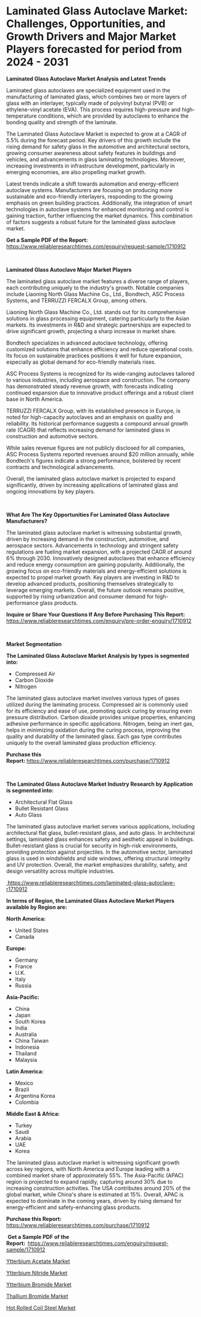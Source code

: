 <p><h1>Laminated Glass Autoclave Market: Challenges, Opportunities, and Growth Drivers and Major Market Players forecasted for period from 2024 - 2031</h1></p><p><strong>Laminated Glass Autoclave Market Analysis and Latest Trends</strong></p>
<p><p>Laminated glass autoclaves are specialized equipment used in the manufacturing of laminated glass, which combines two or more layers of glass with an interlayer, typically made of polyvinyl butyral (PVB) or ethylene-vinyl acetate (EVA). This process requires high-pressure and high-temperature conditions, which are provided by autoclaves to enhance the bonding quality and strength of the laminate.</p><p>The Laminated Glass Autoclave Market is expected to grow at a CAGR of 5.5% during the forecast period. Key drivers of this growth include the rising demand for safety glass in the automotive and architectural sectors, growing consumer awareness about safety features in buildings and vehicles, and advancements in glass laminating technologies. Moreover, increasing investments in infrastructure development, particularly in emerging economies, are also propelling market growth.</p><p>Latest trends indicate a shift towards automation and energy-efficient autoclave systems. Manufacturers are focusing on producing more sustainable and eco-friendly interlayers, responding to the growing emphasis on green building practices. Additionally, the integration of smart technologies in autoclave systems for enhanced monitoring and control is gaining traction, further influencing the market dynamics. This combination of factors suggests a robust future for the laminated glass autoclave market.</p></p>
<p><strong>Get a Sample PDF of the Report:&nbsp;</strong> <a href="https://www.reliableresearchtimes.com/enquiry/request-sample/1710912?utm_campaign=1775&utm_medium=2&utm_source=Github&utm_content=ia&utm_term=22102024&utm_id=laminated-glass-autoclave">https://www.reliableresearchtimes.com/enquiry/request-sample/1710912</a></p>
<p>&nbsp;</p>
<p><strong>Laminated Glass Autoclave Major Market Players</strong></p>
<p><p>The laminated glass autoclave market features a diverse range of players, each contributing uniquely to the industry's growth. Notable companies include Liaoning North Glass Machine Co., Ltd., Bondtech, ASC Process Systems, and TERRUZZI FERCALX Group, among others.</p><p>Liaoning North Glass Machine Co., Ltd. stands out for its comprehensive solutions in glass processing equipment, catering particularly to the Asian markets. Its investments in R&D and strategic partnerships are expected to drive significant growth, projecting a sharp increase in market share.</p><p>Bondtech specializes in advanced autoclave technology, offering customized solutions that enhance efficiency and reduce operational costs. Its focus on sustainable practices positions it well for future expansion, especially as global demand for eco-friendly materials rises.</p><p>ASC Process Systems is recognized for its wide-ranging autoclaves tailored to various industries, including aerospace and construction. The company has demonstrated steady revenue growth, with forecasts indicating continued expansion due to innovative product offerings and a robust client base in North America.</p><p>TERRUZZI FERCALX Group, with its established presence in Europe, is noted for high-capacity autoclaves and an emphasis on quality and reliability. Its historical performance suggests a compound annual growth rate (CAGR) that reflects increasing demand for laminated glass in construction and automotive sectors.</p><p>While sales revenue figures are not publicly disclosed for all companies, ASC Process Systems reported revenues around $20 million annually, while Bondtech's figures indicate a strong performance, bolstered by recent contracts and technological advancements.</p><p>Overall, the laminated glass autoclave market is projected to expand significantly, driven by increasing applications of laminated glass and ongoing innovations by key players.</p></p>
<p>&nbsp;</p>
<p><strong>What Are The Key Opportunities For Laminated Glass Autoclave Manufacturers?</strong></p>
<p><p>The laminated glass autoclave market is witnessing substantial growth, driven by increasing demand in the construction, automotive, and aerospace sectors. Advancements in technology and stringent safety regulations are fueling market expansion, with a projected CAGR of around 6% through 2030. Innovatively designed autoclaves that enhance efficiency and reduce energy consumption are gaining popularity. Additionally, the growing focus on eco-friendly materials and energy-efficient solutions is expected to propel market growth. Key players are investing in R&D to develop advanced products, positioning themselves strategically to leverage emerging markets. Overall, the future outlook remains positive, supported by rising urbanization and consumer demand for high-performance glass products.</p></p>
<p><strong>Inquire or Share Your Questions If Any Before Purchasing This Report:</strong> <a href="https://www.reliableresearchtimes.com/enquiry/pre-order-enquiry/1710912?utm_campaign=1775&utm_medium=2&utm_source=Github&utm_content=ia&utm_term=22102024&utm_id=laminated-glass-autoclave">https://www.reliableresearchtimes.com/enquiry/pre-order-enquiry/1710912</a></p>
<p>&nbsp;</p>
<p><strong>Market Segmentation</strong></p>
<p><strong>The Laminated Glass Autoclave Market Analysis by types is segmented into:</strong></p>
<p><ul><li>Compressed Air</li><li>Carbon Dioxide</li><li>Nitrogen</li></ul></p>
<p><p>The laminated glass autoclave market involves various types of gases utilized during the laminating process. Compressed air is commonly used for its efficiency and ease of use, promoting quick curing by ensuring even pressure distribution. Carbon dioxide provides unique properties, enhancing adhesive performance in specific applications. Nitrogen, being an inert gas, helps in minimizing oxidation during the curing process, improving the quality and durability of the laminated glass. Each gas type contributes uniquely to the overall laminated glass production efficiency.</p></p>
<p><strong>Purchase this Report:&nbsp;</strong><a href="https://www.reliableresearchtimes.com/purchase/1710912?utm_campaign=1775&utm_medium=2&utm_source=Github&utm_content=ia&utm_term=22102024&utm_id=laminated-glass-autoclave">https://www.reliableresearchtimes.com/purchase/1710912</a></p>
<p>&nbsp;</p>
<p><strong>The Laminated Glass Autoclave Market Industry Research by Application is segmented into:</strong></p>
<p><ul><li>Architectural Flat Glass</li><li>Bullet Resistant Glass</li><li>Auto Glass</li></ul></p>
<p><p>The laminated glass autoclave market serves various applications, including architectural flat glass, bullet-resistant glass, and auto glass. In architectural settings, laminated glass enhances safety and aesthetic appeal in buildings. Bullet-resistant glass is crucial for security in high-risk environments, providing protection against projectiles. In the automotive sector, laminated glass is used in windshields and side windows, offering structural integrity and UV protection. Overall, the market emphasizes durability, safety, and design versatility across multiple industries.</p></p>
<p><a href="https://www.reliableresearchtimes.com/laminated-glass-autoclave-r1710912?utm_campaign=1775&utm_medium=2&utm_source=Github&utm_content=ia&utm_term=22102024&utm_id=laminated-glass-autoclave">&nbsp;https://www.reliableresearchtimes.com/laminated-glass-autoclave-r1710912</a></p>
<p><strong>In terms of Region, the Laminated Glass Autoclave Market Players available by Region are:</strong></p>
<p>
    <p> <strong> North America: </strong>
        <ul>
            <li>United States</li>
            <li>Canada</li>
        </ul>
        </p> 
    <p> <strong> Europe: </strong>
        <ul>
            <li>Germany</li>
            <li>France</li>
            <li>U.K.</li>
            <li>Italy</li>
            <li>Russia</li>
        </ul>
        </p> 
    <p> <strong> Asia-Pacific: </strong>
        <ul>
            <li>China</li>
            <li>Japan</li>
            <li>South Korea</li>
            <li>India</li>
            <li>Australia</li>
            <li>China Taiwan</li>
            <li>Indonesia</li>
            <li>Thailand</li>
            <li>Malaysia</li>
        </ul>
        </p> 
    <p> <strong> Latin America: </strong>
        <ul>
            <li>Mexico</li>
            <li>Brazil</li>
            <li>Argentina Korea</li>
            <li>Colombia</li>
        </ul>
        </p> 
    <p> <strong> Middle East & Africa: </strong>
        <ul>
            <li>Turkey</li>
            <li>Saudi</li>
            <li>Arabia</li>
            <li>UAE</li>
            <li>Korea</li>
        </ul>
    </p>
    </p>
<p><p>The laminated glass autoclave market is witnessing significant growth across key regions, with North America and Europe leading with a combined market share of approximately 55%. The Asia-Pacific (APAC) region is projected to expand rapidly, capturing around 30% due to increasing construction activities. The USA contributes around 20% of the global market, while China's share is estimated at 15%. Overall, APAC is expected to dominate in the coming years, driven by rising demand for energy-efficient and safety-enhancing glass products.</p></p>
<p><strong>Purchase this Report: </strong><a href="https://www.reliableresearchtimes.com/purchase/1710912?utm_campaign=1775&utm_medium=2&utm_source=Github&utm_content=ia&utm_term=22102024&utm_id=laminated-glass-autoclave">https://www.reliableresearchtimes.com/purchase/1710912</a></p>
<p>&nbsp;<strong>Get a Sample PDF of the Report:&nbsp;&nbsp;</strong><a href="https://www.reliableresearchtimes.com/enquiry/request-sample/1710912?utm_campaign=1775&utm_medium=2&utm_source=Github&utm_content=ia&utm_term=22102024&utm_id=laminated-glass-autoclave">https://www.reliableresearchtimes.com/enquiry/request-sample/1710912</a></p>
<p><strong></strong></p>
<p><p><a href="https://www.linkedin.com/pulse/global-ytterbium-acetate-market-trends-innovations-forward-looking-jiv8c?utm_campaign=1775&utm_medium=2&utm_source=Github&utm_content=ia&utm_term=22102024&utm_id=laminated-glass-autoclave">Ytterbium Acetate Market</a></p><p><a href="https://www.linkedin.com/pulse/ytterbium-nitride-industry-analysis-report-market-size-share-emvyc?utm_campaign=1775&utm_medium=2&utm_source=Github&utm_content=ia&utm_term=22102024&utm_id=laminated-glass-autoclave">Ytterbium Nitride Market</a></p><p><a href="https://www.linkedin.com/pulse/ytterbium-bromide-market-navigating-challenges-unlocking-fo3zc?utm_campaign=1775&utm_medium=2&utm_source=Github&utm_content=ia&utm_term=22102024&utm_id=laminated-glass-autoclave">Ytterbium Bromide Market</a></p><p><a href="https://www.linkedin.com/pulse/driving-forces-global-thallium-bromide-market-trends-applications-2kzvc?utm_campaign=1775&utm_medium=2&utm_source=Github&utm_content=ia&utm_term=22102024&utm_id=laminated-glass-autoclave">Thallium Bromide Market</a></p><p><a href="https://github.com/sumonsky0m/Market-Research-Report-List-1/blob/main/hot-rolled-coil-steel-market.md?utm_campaign=1775&utm_medium=2&utm_source=Github&utm_content=ia&utm_term=22102024&utm_id=laminated-glass-autoclave">Hot Rolled Coil Steel Market</a></p></p>